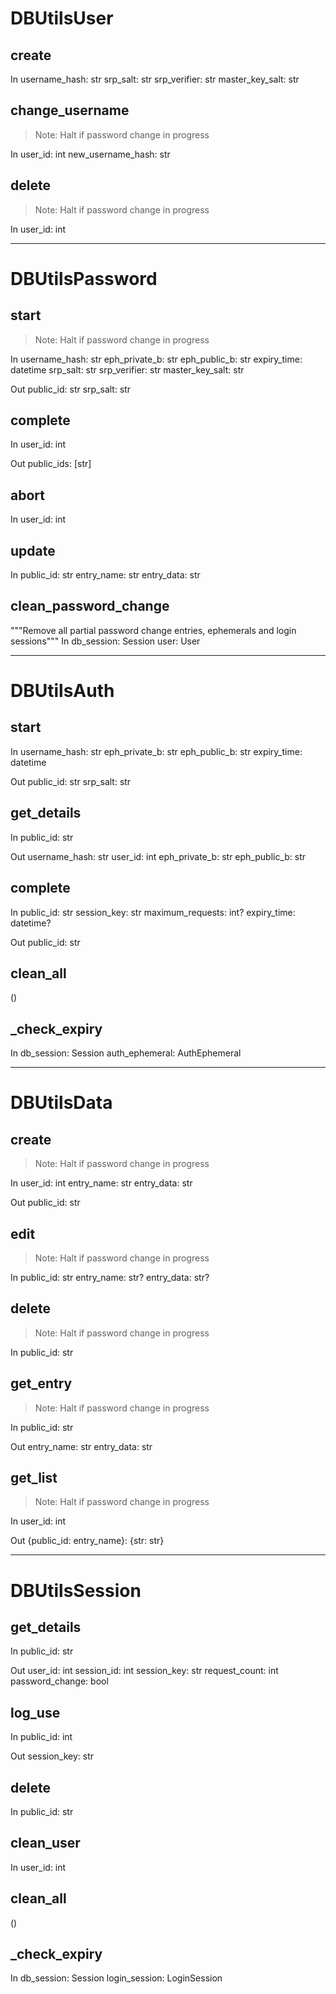 # DBUtilsUser

## create
In
username_hash: str
srp_salt: str
srp_verifier: str
master_key_salt: str

## change_username
> Note: Halt if password change in progress

In
user_id: int
new_username_hash: str

## delete
> Note: Halt if password change in progress

In
user_id: int


---


# DBUtilsPassword

## start
> Note: Halt if password change in progress

In
username_hash: str
eph_private_b: str
eph_public_b: str
expiry_time: datetime
srp_salt: str
srp_verifier: str
master_key_salt: str

Out
public_id: str
srp_salt: str

## complete
In
user_id: int

Out
public_ids: [str]

## abort
In
user_id: int

## update
In
public_id: str
entry_name: str
entry_data: str

## clean_password_change
"""Remove all partial password change entries, ephemerals and login sessions"""
In
db_session: Session
user: User

---


# DBUtilsAuth

## start
In
username_hash: str
eph_private_b: str
eph_public_b: str
expiry_time: datetime

Out
public_id: str
srp_salt: str

## get_details
In
public_id: str

Out
username_hash: str
user_id: int
eph_private_b: str
eph_public_b: str

## complete
In
public_id: str
session_key: str
maximum_requests: int?
expiry_time: datetime?

Out
public_id: str

## clean_all
()

## _check_expiry
In
db_session: Session
auth_ephemeral: AuthEphemeral


---


# DBUtilsData

## create
> Note: Halt if password change in progress

In
user_id: int
entry_name: str
entry_data: str

Out
public_id: str

## edit
> Note: Halt if password change in progress

In
public_id: str
entry_name: str?
entry_data: str?

## delete
> Note: Halt if password change in progress

In
public_id: str

## get_entry
> Note: Halt if password change in progress

In
public_id: str

Out
entry_name: str
entry_data: str

## get_list
> Note: Halt if password change in progress

In
user_id: int

Out
{public_id: entry_name}: {str: str}


---


# DBUtilsSession

## get_details
In
public_id: str

Out
user_id: int
session_id: int
session_key: str
request_count: int
password_change: bool

## log_use
In
public_id: int

Out
session_key: str

## delete
In
public_id: str

## clean_user
In
user_id: int

## clean_all
()

## _check_expiry
In
db_session: Session
login_session: LoginSession
